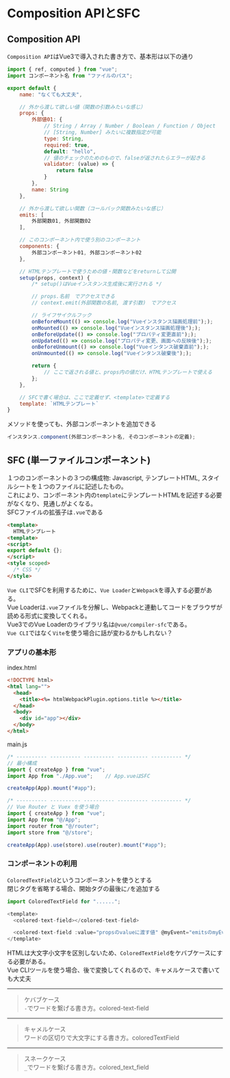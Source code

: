 # Composition APIとSFC

## Composition API

`Composition API`はVue3で導入された書き方で、基本形は以下の通り
```javascript
import { ref, computed } from "vue";
import コンポーネント名 from "ファイルのパス";

export default {
    name: "なくても大丈夫",

    // 外から渡して欲しい値（関数の引数みたいな感じ）
    props: {
        外部値01: {
            // String / Array / Number / Boolean / Function / Object
            // [String, Number] みたいに複数指定が可能
            type: String,
            required: true,
            default: "hello",
            // 値のチェックのためのもので、falseが返されたらエラーが起きる
            validator: (value) => {
                return false
            }
        },
        name: String
    },

    // 外から渡して欲しい関数（コールバック関数みたいな感じ）
    emits: [
        外部関数01, 外部関数02
    ],

    // このコンポーネント内で使う別のコンポーネント
    components: {
        外部コンポーネント01, 外部コンポーネント02
    },

    // HTMLテンプレートで使うための値・関数などをreturnして公開
    setup(props, context) {
        /* setup()はVueインスタンス生成後に実行される */

        // props.名前　でアクセスできる
        // context.emit(外部関数の名前, 渡す引数)　でアクセス

        // ライフサイクルフック
        onBeforeMount(() => console.log("Vueインスタンス描画処理前"););
        onMounted(() => console.log("Vueインスタンス描画処理後"););
        onBeforeUpdate(() => console.log("プロパティ変更直前"););
        onUpdated(() => console.log("プロパティ変更、画面への反映後"););
        onBeforeUnmount(() => console.log("Vueインタンス破棄直前"););
        onUnmounted(() => console.log("Vueインタンス破棄後"););

        return {
            // ここで返される値と、props内の値だけ、HTMLテンプレートで使える
        };
    },

    // SFCで書く場合は、ここで定義せず、<template>で定義する
    template: `HTMLテンプレート`
}
```
メソッドを使っても、外部コンポーネントを追加できる
```javascript
インスタンス.component(外部コンポーネント名, そのコンポーネントの定義);
```

## SFC (単一ファイルコンポーネント)

１つのコンポーネントの３つの構成物: Javascript, テンプレートHTML, スタイルシートを１つのファイルに記述したもの。  
これにより、コンポーネント内の`template`にテンプレートHTMLを記述する必要がなくなり、見通しがよくなる。  
SFCファイルの拡張子は`.vue`である
```html
<template>
  HTMLテンプレート
<template>
<script>
export default {};
</script>
<style scoped>
  /* CSS */
</style>
```
`Vue CLI`でSFCを利用するために、`Vue Loader`と`Webpack`を導入する必要がある。  
Vue Loaderは`.vue`ファイルを分解し、Webpackと連動してコードをブラウザが読める形式に変換してくれる。  
Vue3でのVue Loaderのライブラリ名は`@vue/compiler-sfc`である。  
`Vue CLI`ではなく`Vite`を使う場合に話が変わるかもしれない？

### アプリの基本形

index.html
```html
<!DOCTYPE html>
<html lang="">
  <head>
    <title><%= htmlWebpackPlugin.options.title %></title>
  </head>
  <body>
    <div id="app"></div>
  </body>
</html>
```
main.js
```javascript
/* ---------- ---------- ---------- ---------- ---------- */
// 最小構成
import { createApp } from "vue";
import App from "./App.vue";    // App.vueはSFC

createApp(App).mount("#app");

/* ---------- ---------- ---------- ---------- ---------- */
// Vue Router と Vuex を使う場合
import { createApp } from "vue";
import App from "@/App";
import router from "@/router";
import store from "@/store";

createApp(App).use(store).use(router).mount("#app");
```

### コンポーネントの利用

`ColoredTextField`というコンポーネントを使うとする  
閉じタグを省略する場合、開始タグの最後に`/`を追加する
```javascript
import ColoredTextField for "......";

<template>
  <colored-text-field></colored-text-field>

  <colored-text-field :value="propsのvalueに渡す値" @myEvent="emitsのmyEventに渡す関数" />
</template>
```
HTMLは大文字小文字を区別しないため、`ColoredTextField`をケバブケースにする必要がある。  
Vue CLIツールを使う場合、後で変換してくれるので、キャメルケースで書いても大丈夫

---
> ケバブケース  
> `-`でワードを繋げる書き方。colored-text-field

---
> キャメルケース  
> ワードの区切りで大文字にする書き方。coloredTextField

---
> スネークケース  
> `_`でワードを繋げる書き方。colored_text_field
